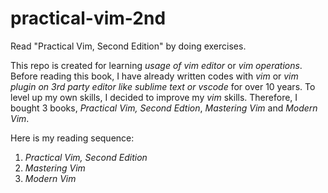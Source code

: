 # practical-vim-2nd
Read "Practical Vim, Second Edition" by doing exercises.

This repo is created for learning *usage of vim editor* or *vim operations*.
Before reading this book, I have already written codes with *vim* or *vim plugin on 3rd party editor like sublime text or vscode* for over 10 years.
To level up my own skills, I decided to improve my *vim* skills.
Therefore, I bought 3 books, *Practical Vim, Second Edtion*, *Mastering Vim* and *Modern Vim*.

Here is my reading sequence:
1. *Practical Vim, Second Edition*
2. *Mastering Vim*
3. *Modern Vim*
